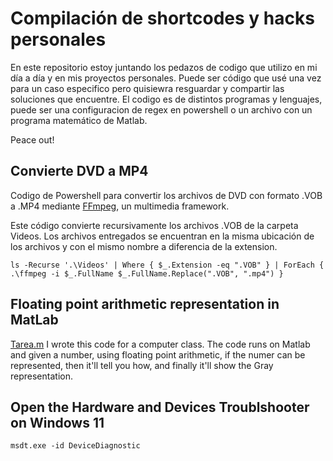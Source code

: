 # Compilación de shortcodes y hacks personales

En este repositorio estoy juntando los pedazos de codigo que utilizo en mi día a día y en mis proyectos personales. Puede ser código que usé una vez para un caso especifico pero quisiewra resguardar y compartir las soluciones que encuentre. El codigo es de distintos programas y lenguajes, puede ser una configuracion de regex en powershell o un archivo con un programa matemático de Matlab.

Peace out!

Convierte DVD a MP4
---
Codigo de Powershell para convertir los archivos de DVD con formato .VOB a .MP4 mediante [FFmpeg](https://ffmpeg.org/documentation.html), un multimedia framework.


Este código convierte recursivamente los archivos .VOB de la carpeta Videos. Los archivos entregados se encuentran en la misma ubicación de los archivos y con el mismo nombre a diferencia de la extension.

`
ls -Recurse '.\Videos' | Where { $_.Extension -eq ".VOB" } | ForEach { .\ffmpeg -i $_.FullName $_.FullName.Replace(".VOB", ".mp4") }
`



Floating point arithmetic representation in MatLab
---
[Tarea.m](https://github.com/lespam/shortcuts/blob/master/tarea.m)
I wrote this code for a computer class. The code runs on Matlab and given a number, using floating point arithmetic, if the numer can be represented, then it'll tell you how, and finally it'll show the Gray representation.



Open the Hardware and Devices Troublshooter on Windows 11
---
`
msdt.exe -id DeviceDiagnostic
`



